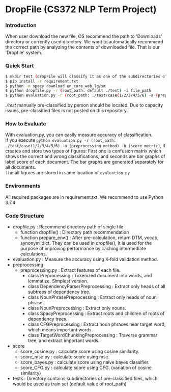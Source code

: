 # DropFile (CS372 NLP Term Project)

### Introduction
When user download the new file, OS recommend the path to 'Downloads' directory or currently used directory. 
We want to automatically recommend the correct path by analyzing the contents of downloaded file.
That is our 'Dropfile' system.

### Quick Start

```bash
$ mkdir test (dropFile will classify it as one of the subdirectories of the "test".)
$ pip install -r requirement.txt
$ python -m spacy download en_core_web_lg/sm
$ python dropfile.py -r (root_path: default ./test) -i file_path
$ python evaluation.py -r (root_path: ./test/case(1/2/3/4/5/6) -a (preprocessing method) -b (score metric)
```
*./test* manually pre-classified by person should be located.
Due to capacity issues, pre-classified files is not posted on this repository.
&nbsp;

### How to Evaluate

With evaluation.py, you can easily measure accuracy of classification.  
If you execute `python evaluation.py -r (root_path: ./test/case(1/2/3/4/5/6) -a (preprocessing method) -b (score metric)`,
it creates and store two types of figures: First one is confusion matrix which shows the correct and wrong classifications,
and seconds are bar graphs of label score of each document. The bar graphs are generated separately for all documents.  
The all figures are stored in same location of `evaluation.py`
&nbsp;

### Environments
All required packages are in requirement.txt.
We recommend to use Python 3.7.4

### Code Structure
- dropfile.py : Recommend directory path of single file
    - function dropfile() : Directory path recommendation
    - function prepare_env() : After pre-calculation, return DTM, vocab, synonym_dict.
                               They can be used in dropfile(),
                               It is used for the purpose of improving performance by caching intermediate calculations.
- evaluation.py : Measure the accuracy using K-fold validation method.
- preprocessing
    - preprocessing.py : Extract features of each file.
        - class Preprocessing : Tokenized document into words, and lemmatize. Simplest version.
        - class DependencyParserPreprocessing : Extract only heads of all subtrees of dependency tree.
        - class NounPhrasePreprocessing : Extract only heads of noun phrase.
        - class NounPreprocessing : Extract only nouns.
        - class SpacyPreprocessing : Extract roots and children of roots of dependency trees.
        - class CFGPreprocessing : Extract noun phrases near target word, which means important words.
        - class TargetWordChunkingPreprocessing : Traverse grammar tree, and extract important words.
- score
    - score_cosine.py : calculate score using cosine similarity.
    - score_mse.py : calculate score using mse.
    - score_bayes.py : calculate score using naive bayes classifier.
    - score_CFG.py : calculate score using CFG. (variation of cosine similarity)
- tests : Directory contains subdirectories of pre-classified files, which would be used as train set
(default value of root_path)  
&nbsp;  

